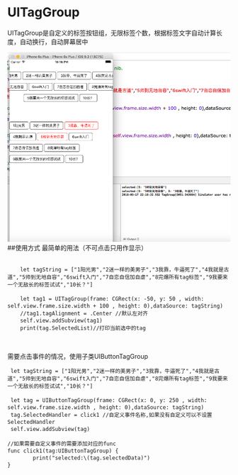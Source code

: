 # UITagGroup
UITagGroup是自定义的标签按钮组，无限标签个数，根据标签文字自动计算长度，自动换行，自动屏幕居中


![image](https://github.com/gudao/UITagGroup/blob/master/0.png)
##使用方式
最简单的用法（不可点击只用作显示） 

```

	let tagString = ["1阳光男","2迷一样的美男子","3我靠，牛逼死了","4我就是古道","5帅到无地自容","6swift入门","7自恋自信加自虐","8完爆所有tag标签","9我要来一个无敌长的标签试试","10长？"] 
	 
    let tag1 = UITagGroup(frame: CGRect(x: -50, y: 50 , width: self.view.frame.size.width + 100 , height: 0),dataSource: tagString)
    //tag1.tagAlignment = .Center //默认左对齐
    self.view.addSubview(tag1)        
    print(tag.SelectedList)//打印当前选中的tag
    
        
```


需要点击事件的情况，使用子类UIButtonTagGroup 

``` 
 let tagString = ["1阳光男","2迷一样的美男子","3我靠，牛逼死了","4我就是古道","5帅到无地自容","6swift入门","7自恋自信加自虐","8完爆所有tag标签","9我要来一个无敌长的标签试试","10长？"] 
 
 let tag = UIButtonTagGroup(frame: CGRect(x: 0, y: 250 , width: self.view.frame.size.width , height: 0),dataSource: tagString)
 tag.SelectedHandler = click1 //自定义事件名称,如果没有自定义可以不设置SelectedHandler 
 self.view.addSubview(tag)    
     
//如果需要自定义事件的需要添加对应的func
func click1(tag:UIButtonTagGroup) {
        print("selected:\(tag.selectedData)")
}

        
```
